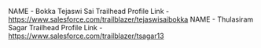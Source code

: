 NAME - Bokka Tejaswi Sai
Trailhead Profile Link - https://www.salesforce.com/trailblazer/tejaswisaibokka
NAME - Thulasiram Sagar
Trailhead Profile Link - https://www.salesforce.com/trailblazer/tsagar13
